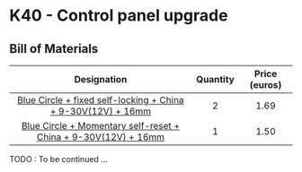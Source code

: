 # K40 - Control panel upgrade

## Bill of Materials

|                                                                                                                        Designation                                                                                                                        | Quantity | Price (euros) |
|:---------------------------------------------------------------------------------------------------------------------------------------------------------------------------------------------------------------------------------------------------------:|:--------:|:-------------:|
| [Blue Circle + fixed self-locking + China + 9-30V(12V) + 16mm](https://fr.aliexpress.com/item/4001291695467.html?spm=a2g0s.9042311.0.0.1fc66c37ERyqmR)                                                                                                    | 2        | 1.69          |
| [Blue Circle + Momentary self-reset + China + 9-30V(12V) + 16mm](https://www.aliexpress.com/item/12-16-19-22mm-Waterproof-Metal-Push-Button-Switch-LED-Light-Momentary-Latching-Car-Engine-Power/4001291695467.html?spm=a2g0s.9042311.0.0.1fc66c37ERyqmR) | 1        | 1.50          |

TODO : To be continued ...